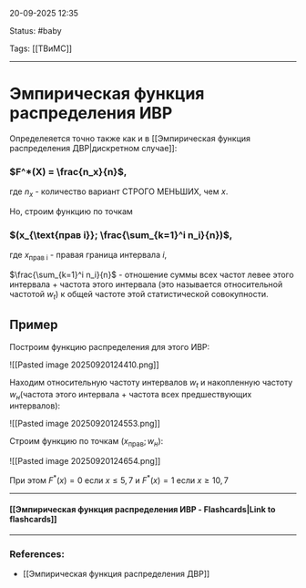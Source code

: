 
20-09-2025 12:35

Status: #baby 

Tags: [[ТВиМС]]

---
# Эмпирическая функция распределения ИВР

Определеяется точно также как и в [[Эмпирическая функция распределения ДВР|дискретном случае]]:

### $F^*(X) = \frac{n_x}{n}$,

где $n_x$ - количество вариант СТРОГО МЕНЬШИХ, чем $x$.

Но, строим функцию по точкам
### $(x_{\text{прав i}}; \frac{\sum_{k=1}^i n_i}{n})$,

где $x_{\text{прав i}}$ - правая граница интервала $i$,

$\frac{\sum_{k=1}^i n_i}{n}$ - отношение суммы всех частот левее этого интервала + частота этого интервала (это называется относительной частотой $w_t$) к общей частоте этой статистической совокупности.


## Пример

Построим функцию распределения для этого ИВР:

![[Pasted image 20250920124410.png]]

Находим относительную частоту интервалов $w_t$ и накопленную частоту $w_н$(частота этого интервала + частота всех предшествующих интервалов):

![[Pasted image 20250920124553.png]]

Строим функцию по точкам $(x_{\text{прав}}; w_н)$:

![[Pasted image 20250920124654.png]]

При этом $F^*(x) = 0$ если $x \le 5,7$ и $F^*(x) = 1$ если $x \ge 10,7$

----
#### [[Эмпирическая функция распределения ИВР - Flashcards|Link to flashcards]]



---
### References:

- [[Эмпирическая функция распределения ДВР]]